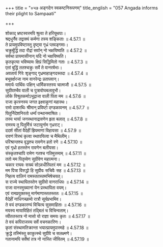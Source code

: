 +++
title = "०५७ अङ्गदेन स्वकष्टनिरूपणम्"
title_english = "057 Angada informs their plight to Sampaati"

+++


  
शोकाद् भ्रष्टस्वरमपि श्रुत्वा ते हरियूथपाः।  
श्रद्दधुर्नैव तद्वाक्यं कर्मणा तस्य शङ्किताः ॥ 4.57.1 ॥   
ते प्रायमुपविष्टास्तु दृष्ट्वा गृध्रं प्लवङ्गमाः।  
चक्रुर्बुद्धिं तदा रौद्रां सर्वान् नो भक्षयिष्यति ॥ 4.57.2 ॥   
सर्वथा प्रायमासीनान् यदि नो भक्षयिष्यति।  
कृतकृत्या भविष्यामः क्षिप्रं सिद्धिमितो गताः ॥ 4.57.3 ॥   
एतां बुद्धिं ततश्चक्रुः सर्वे ते वानरर्षभाः।  
अवतार्य गिरेः शृङ्गाद् गृध्रमाहाङ्गदस्तदा ॥ 4.57.4 ॥   
बभूवर्क्षरजा नाम वानरेन्द्रः प्रतापवान्।  
ममार्यः पार्थिवः पक्षिन् धार्मिकस्तस्य चात्मजौ ॥ 4.57.5 ॥   
सुग्रीवश्चैव वाली च पुत्रावोघबलावुभौ।  
लोके विश्रुतकर्माऽभूद्राजा वाली पिता मम ॥ 4.57.6 ॥   
राजा कृत्स्नस्य जगत इक्ष्वाकूणां महारथः।  
रामो दाशरथिः श्रीमान् प्रविष्टो दण्डकावनम् ॥ 4.57.7 ॥   
पितुर्निदेशनिरतो धर्म्यं पन्थानमाश्रितः।  
तस्य भार्या जनस्थानाद्रावणेन हृता बलात् ॥ 4.57.8 ॥   
रामस्य तु पितुर्मित्रं जटायुर्नाम गृध्रराट्।  
ददर्श सीतां वैदेहीं ह्रियमाणां विहायसा ॥ 4.57.9 ॥   
रावणं विरथं कृत्वा स्थापयित्वा च मैथिलीम्।  
परिश्रान्तश्च वृद्धश्च रावणेन हतो रणे ॥ 4.57.10 ॥   
एवं गृध्रो हतस्तेन रावणेन बलीयसा।  
संस्कृतश्चापि रामेण गतश्च गतिमुत्तमाम् ॥ 4.57.11 ॥   
ततो मम पितृव्येण सुग्रीवेण महात्मना।  
चकार राघवः सख्यं सोऽवधीत्पितरं मम ॥ 4.57.12 ॥   
मम पित्रा विरुद्धो हि सुग्रीवः सचिवैः सह ॥ 4.57.13 ॥   
निहत्य वालिनं रामस्ततस्तमभिषेचयत्।  
स राज्ये स्थापितस्तेन सुग्रीवो वानराधिपः ॥ 4.57.14 ॥   
राजा वानरमुख्यानां येन प्रस्थापिता वयम्।  
एवं रामप्रयुक्तस्तु मार्गमाणास्ततस्ततः ॥ 4.57.15 ॥   
वैदेहीं नाधिगच्छामो रात्रौ सूर्यप्रभामिव।  
ते वयं दण्डकारण्यं विचित्य सुसमाहिताः ॥ 4.57.16 ॥   
मयस्य मायाविहितं तद्बिलं च विचिन्वताम्।  
व्यीततस्तत्र नो मासो यो राज्ञा समयः कृतः ॥ 4.57.17 ॥   
ते वयं कपिराजस्य सर्वे वचनकारिणः।  
कृतां संस्थामतिक्रान्ता भयात्प्रायमुपास्महे ॥ 4.57.18 ॥   
क्रुद्धे तस्मिंस्तु काकुत्स्थे सुग्रीवे च सलक्ष्मणे।  
गतानामपि सर्वेषां तत्र नो नास्ति जीवितम् ॥ 4.57.19 ॥   
